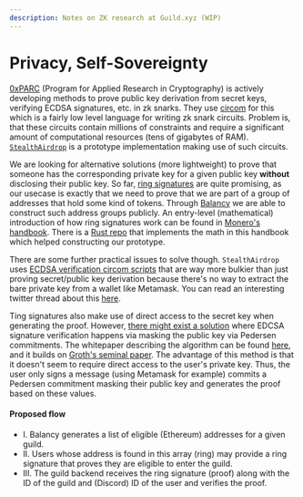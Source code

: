 ```yaml
---
description: Notes on ZK research at Guild.xyz (WIP)
---
```


# Privacy, Self-Sovereignty

[0xPARC](https://0xparc.org/about) (Program for Applied Research in Cryptography) is actively developing methods to prove public key derivation from secret keys, verifying ECDSA signatures, etc. in zk snarks. They use [circom](https://docs.circom.io) for this which is a fairly low level language for writing zk snark circuits. Problem is, that these circuits contain millions of constraints and require a significant amount of computational resources (tens of gigabytes of RAM). [`StealthAirdrop`](https://github.com/nalinbhardwaj/stealthdrop) is a prototype implementation making use of such circuits.

We are looking for alternative solutions (more lightweight) to prove that someone has the corresponding private key for a given public key **without** disclosing their public key. So far, [ring signatures](https://en.wikipedia.org/wiki/Ring\_signature) are quite promising, as our usecase is exactly that we need to prove that we are part of a group of addresses that hold some kind of tokens. Through [Balancy](https://github.com/zgendao/balancy) we are able to construct such address groups publicly. An entry-level (mathematical) introduction of how ring signatures work can be found in [Monero's handbook](https://www.getmonero.org/library/Zero-to-Monero-2-0-0.pdf). There is a [Rust repo](https://github.com/edwinhere/nazgul) that implements the math in this handbook which helped constructing our prototype.

There are some further practical issues to solve though. `StealthAirdrop` uses [ECDSA verification circom scripts](https://github.com/0xPARC/circom-ecdsa) that are way more bulkier than just proving secret/public key derivation because there's no way to extract the bare private key from a wallet like Metamask. You can read an interesting twitter thread about this [here](https://twitter.com/0xPARC/status/1493704577002049537?s=20\&t=X-5Bs1oWNjmbTASp2T82DA).

Ting signatures also make use of direct access to the secret key when generating the proof. However, [there might exist a solution](https://github.com/cloudflare/zkp-ecdsa) where EDCSA signature verification happens via masking the public key via Pedersen commitments. The whitepaper describing the algorithm can be found [here](https://eprint.iacr.org/2021/1183.pdf), and it builds on [Groth's seminal paper](https://eprint.iacr.org/2014/764.pdf). The advantage of this method is that it doesn't seem to require direct access to the user's private key. Thus, the user only signs a message (using Metamask for example) commits a Pedersen commitment masking their public key and generates the proof based on these values.

#### Proposed flow

* I. Balancy generates a list of eligible (Ethereum) addresses for a given guild.
* II. Users whose address is found in this array (ring) may provide a ring signature that proves they are eligible to enter the guild.
* III. The guild backend receives the ring signature (proof) along with the ID of the guild and (Discord) ID of the user and verifies the proof.
